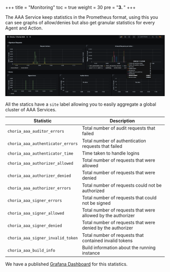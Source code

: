 +++
title = "Monitoring"
toc = true
weight = 30
pre = "<b>3. </b>"
+++

The AAA Service keep statistics in the Prometheus format, using this you can see graphs of allow/denies but also get granular statistics for every Agent and Action.

![AAA Dashboard](/aaa-dashboard.png)

All the statics have a `site` label allowing you to easily aggregate a global cluster of AAA Services.

| Statistic                         | Description                                                  |
|-----------------------------------|--------------------------------------------------------------|
| `choria_aaa_auditor_errors`       | Total number of audit requests that failed                   |
| `choria_aaa_authenticator_errors` | Total number of authentication requests that failed          |
| `choria_aaa_authenticator_time`   | Time taken to handle logins                                  |
| `choria_aaa_authorizer_allowed`   | Total number of requests that were allowed                   |
| `choria_aaa_authorizer_denied`    | Total number of requests that were denied                    |
| `choria_aaa_authorizer_errors`    | Total number of requests could not be authorized             |
| `choria_aaa_signer_errors`        | Total number of requests that could not be signed            |
| `choria_aaa_signer_allowed`       | Total number of requests that were allowed by the authorizer |
| `choria_aaa_signer_denied`        | Total number of requests that were denied by the authorizer  |
| `choria_aaa_signer_invalid_token` | Total number of requests that contained invalid tokens       |
| `choria_aaa_build_info`           | Build information about the running instance                 |

We have a published [Grafana Dashboard](https://grafana.com/grafana/dashboards/12457-choria-aaa/) for this statistics.
